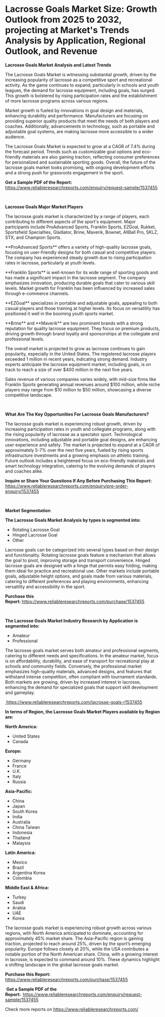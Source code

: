 <p><h1>Lacrosse Goals Market Size: Growth Outlook from 2025 to 2032, projecting at Market's Trends Analysis by Application, Regional Outlook, and Revenue</h1></p><p><strong>Lacrosse Goals Market Analysis and Latest Trends</strong></p>
<p><p>The Lacrosse Goals Market is witnessing substantial growth, driven by the increasing popularity of lacrosse as a competitive sport and recreational activity. As the game continues to expand, particularly in schools and youth leagues, the demand for lacrosse equipment, including goals, has surged. This growth is bolstered by rising participation rates and the establishment of more lacrosse programs across various regions.</p><p>Market growth is fueled by innovations in goal design and materials, enhancing durability and performance. Manufacturers are focusing on providing superior quality products that meet the needs of both players and coaches. Additionally, advancements in technology, such as portable and adjustable goal systems, are making lacrosse more accessible to a wider audience.</p><p>The Lacrosse Goals Market is expected to grow at a CAGR of 7.4% during the forecast period. Trends such as customizable goal options and eco-friendly materials are also gaining traction, reflecting consumer preferences for personalized and sustainable sporting goods. Overall, the future of the lacrosse goals market looks promising, with ongoing development efforts and a strong push for grassroots engagement in the sport.</p></p>
<p><strong>Get a Sample PDF of the Report:&nbsp;</strong> <a href="https://www.reliableresearchreports.com/enquiry/request-sample/1537455?utm_campaign=1674&utm_medium=2&utm_source=Github&utm_content=ia&utm_term=20022025&utm_id=lacrosse-goals">https://www.reliableresearchreports.com/enquiry/request-sample/1537455</a></p>
<p>&nbsp;</p>
<p><strong>Lacrosse Goals Major Market Players</strong></p>
<p><p>The lacrosse goals market is characterized by a range of players, each contributing to different aspects of the sport's equipment. Major participants include ProAdvanced Sports, Franklin Sports, EZGoal, Rukket, Sportsfield Specialties, Gladiator, Brine, Maverik, Bownet, AllBall Pro, SKLZ, STX, and Champion Sports.</p><p>**ProAdvanced Sports** offers a variety of high-quality lacrosse goals, focusing on user-friendly designs for both casual and competitive players. The company has experienced steady growth due to rising participation rates in lacrosse, particularly at youth levels. </p><p>**Franklin Sports** is well-known for its wide range of sporting goods and has made a significant impact in the lacrosse segment. The company emphasizes innovation, producing durable goals that cater to various skill levels. Market growth for Franklin has been influenced by increased sales through e-commerce channels.</p><p>**EZGoal** specializes in portable and adjustable goals, appealing to both casual players and those training at higher levels. Its focus on versatility has positioned it well in the booming youth sports market. </p><p>**Brine** and **Maverik** are two prominent brands with a strong reputation for quality lacrosse equipment. They focus on premium products, driving growth through brand loyalty and sponsorships at the collegiate and professional levels.</p><p>The overall market is projected to grow as lacrosse continues to gain popularity, especially in the United States. The registered lacrosse players exceeded 1 million in recent years, indicating strong demand. Industry experts anticipate the lacrosse equipment market, including goals, is on track to reach a size of over $400 million in the next five years.</p><p>Sales revenue of various companies varies widely, with mid-size firms like Franklin Sports generating annual revenues around $100 million, while niche players may range from $10 million to $50 million, showcasing a diverse competitive landscape.</p></p>
<p>&nbsp;</p>
<p><strong>What Are The Key Opportunities For Lacrosse Goals Manufacturers?</strong></p>
<p><p>The lacrosse goals market is experiencing robust growth, driven by increasing participation rates in youth and collegiate programs, along with the rising popularity of lacrosse as a spectator sport. Technological innovations, including adjustable and portable goal designs, are enhancing user experience and safety. The market is projected to expand at a CAGR of approximately 5-7% over the next five years, fueled by rising sports infrastructure investments and a growing emphasis on athletic training. Future outlook includes a heightened focus on eco-friendly materials and smart technology integration, catering to the evolving demands of players and coaches alike.</p></p>
<p><strong>Inquire or Share Your Questions If Any Before Purchasing This Report:</strong> <a href="https://www.reliableresearchreports.com/enquiry/pre-order-enquiry/1537455?utm_campaign=1674&utm_medium=2&utm_source=Github&utm_content=ia&utm_term=20022025&utm_id=lacrosse-goals">https://www.reliableresearchreports.com/enquiry/pre-order-enquiry/1537455</a></p>
<p>&nbsp;</p>
<p><strong>Market Segmentation</strong></p>
<p><strong>The Lacrosse Goals Market Analysis by types is segmented into:</strong></p>
<p><ul><li>Rotating Lacrosse Goal</li><li>Hinged Lacrosse Goal</li><li>Other</li></ul></p>
<p><p>Lacrosse goals can be categorized into several types based on their design and functionality. Rotating lacrosse goals feature a mechanism that allows the goal to pivot, improving storage and transport convenience. Hinged lacrosse goals are designed with a hinge that permits easy folding, making them ideal for practice and recreational use. Other markets include portable goals, adjustable height options, and goals made from various materials, catering to different preferences and playing environments, enhancing versatility and accessibility in the sport.</p></p>
<p><strong>Purchase this Report:&nbsp;</strong><a href="https://www.reliableresearchreports.com/purchase/1537455?utm_campaign=1674&utm_medium=2&utm_source=Github&utm_content=ia&utm_term=20022025&utm_id=lacrosse-goals">https://www.reliableresearchreports.com/purchase/1537455</a></p>
<p>&nbsp;</p>
<p><strong>The Lacrosse Goals Market Industry Research by Application is segmented into:</strong></p>
<p><ul><li>Amateur</li><li>Professional</li></ul></p>
<p><p>The lacrosse goals market serves both amateur and professional segments, catering to different needs and specifications. In the amateur market, focus is on affordability, durability, and ease of transport for recreational play at schools and community fields. Conversely, the professional market emphasizes high-quality materials, advanced designs, and features that withstand intense competition, often compliant with tournament standards. Both markets are growing, driven by increased interest in lacrosse, enhancing the demand for specialized goals that support skill development and gameplay.</p></p>
<p><a href="https://www.reliableresearchreports.com/lacrosse-goals-r1537455?utm_campaign=1674&utm_medium=2&utm_source=Github&utm_content=ia&utm_term=20022025&utm_id=lacrosse-goals">&nbsp;https://www.reliableresearchreports.com/lacrosse-goals-r1537455</a></p>
<p><strong>In terms of Region, the Lacrosse Goals Market Players available by Region are:</strong></p>
<p>
    <p> <strong> North America: </strong>
        <ul>
            <li>United States</li>
            <li>Canada</li>
        </ul>
        </p> 
    <p> <strong> Europe: </strong>
        <ul>
            <li>Germany</li>
            <li>France</li>
            <li>U.K.</li>
            <li>Italy</li>
            <li>Russia</li>
        </ul>
        </p> 
    <p> <strong> Asia-Pacific: </strong>
        <ul>
            <li>China</li>
            <li>Japan</li>
            <li>South Korea</li>
            <li>India</li>
            <li>Australia</li>
            <li>China Taiwan</li>
            <li>Indonesia</li>
            <li>Thailand</li>
            <li>Malaysia</li>
        </ul>
        </p> 
    <p> <strong> Latin America: </strong>
        <ul>
            <li>Mexico</li>
            <li>Brazil</li>
            <li>Argentina Korea</li>
            <li>Colombia</li>
        </ul>
        </p> 
    <p> <strong> Middle East & Africa: </strong>
        <ul>
            <li>Turkey</li>
            <li>Saudi</li>
            <li>Arabia</li>
            <li>UAE</li>
            <li>Korea</li>
        </ul>
    </p>
    </p>
<p><p>The lacrosse goals market is experiencing robust growth across various regions, with North America anticipated to dominate, accounting for approximately 45% market share. The Asia-Pacific region is gaining traction, projected to reach around 25%, driven by the sport’s emerging popularity. Europe follows closely at 20%, while the USA contributes a notable portion of the North American share. China, with a growing interest in lacrosse, is expected to command around 10%. These dynamics highlight a shifting landscape in the global lacrosse goals market.</p></p>
<p><strong>Purchase this Report: </strong><a href="https://www.reliableresearchreports.com/purchase/1537455?utm_campaign=1674&utm_medium=2&utm_source=Github&utm_content=ia&utm_term=20022025&utm_id=lacrosse-goals">https://www.reliableresearchreports.com/purchase/1537455</a></p>
<p>&nbsp;<strong>Get a Sample PDF of the Report:&nbsp;&nbsp;</strong><a href="https://www.reliableresearchreports.com/enquiry/request-sample/1537455?utm_campaign=1674&utm_medium=2&utm_source=Github&utm_content=ia&utm_term=20022025&utm_id=lacrosse-goals">https://www.reliableresearchreports.com/enquiry/request-sample/1537455</a></p>
<p><strong></strong></p>
<p>Check more reports on <a href="https://www.reliableresearchreports.com/?utm_campaign=1674&utm_medium=2&utm_source=Github&utm_content=ia&utm_term=20022025&utm_id=lacrosse-goals">https://www.reliableresearchreports.com/</a></p>